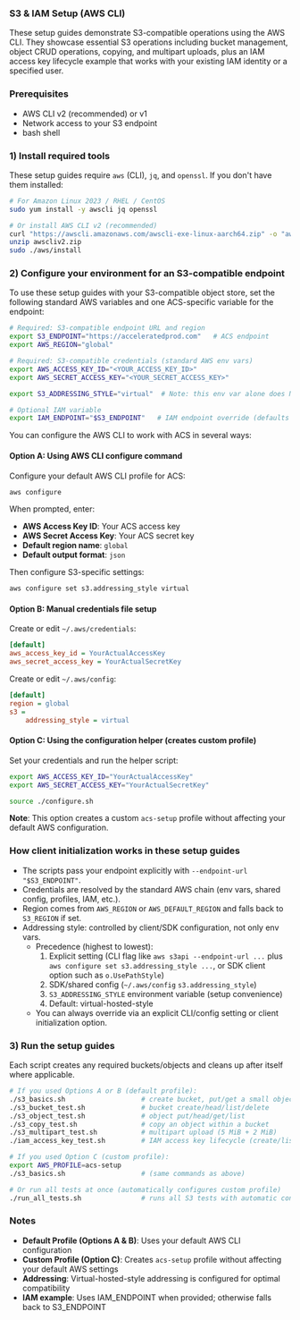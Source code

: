 ### S3 & IAM Setup (AWS CLI)

These setup guides demonstrate S3-compatible operations using the AWS CLI. They showcase essential S3 operations including bucket management, object CRUD operations, copying, and multipart uploads, plus an IAM access key lifecycle example that works with your existing IAM identity or a specified user.

### Prerequisites

- AWS CLI v2 (recommended) or v1
- Network access to your S3 endpoint
- bash shell

### 1) Install required tools

These setup guides require `aws` (CLI), `jq`, and `openssl`.
If you don't have them installed:

```bash
# For Amazon Linux 2023 / RHEL / CentOS
sudo yum install -y awscli jq openssl

# Or install AWS CLI v2 (recommended)
curl "https://awscli.amazonaws.com/awscli-exe-linux-aarch64.zip" -o "awscliv2.zip"
unzip awscliv2.zip
sudo ./aws/install
```

### 2) Configure your environment for an S3-compatible endpoint

To use these setup guides with your S3-compatible object store, set the following standard AWS variables and one ACS-specific variable for the endpoint:

```bash
# Required: S3-compatible endpoint URL and region
export S3_ENDPOINT="https://acceleratedprod.com"   # ACS endpoint 
export AWS_REGION="global"                         

# Required: S3-compatible credentials (standard AWS env vars)
export AWS_ACCESS_KEY_ID="<YOUR_ACCESS_KEY_ID>"
export AWS_SECRET_ACCESS_KEY="<YOUR_SECRET_ACCESS_KEY>"

export S3_ADDRESSING_STYLE="virtual"  # Note: this env var alone does NOT change AWS CLI behavior unless applied via configure.sh or written to ~/.aws/config (e.g., `aws configure set s3.addressing_style virtual`)

# Optional IAM variable
export IAM_ENDPOINT="$S3_ENDPOINT"   # IAM endpoint override (defaults to S3 endpoint)
```

You can configure the AWS CLI to work with ACS in several ways:

#### Option A: Using AWS CLI configure command

Configure your default AWS CLI profile for ACS:

```bash
aws configure
```

When prompted, enter:
- **AWS Access Key ID**: Your ACS access key
- **AWS Secret Access Key**: Your ACS secret key  
- **Default region name**: `global`
- **Default output format**: `json`

Then configure S3-specific settings:

```bash
aws configure set s3.addressing_style virtual
```

#### Option B: Manual credentials file setup

Create or edit `~/.aws/credentials`:

```ini
[default]
aws_access_key_id = YourActualAccessKey
aws_secret_access_key = YourActualSecretKey
```

Create or edit `~/.aws/config`:

```ini
[default]
region = global
s3 =
    addressing_style = virtual
```

#### Option C: Using the configuration helper (creates custom profile)

Set your credentials and run the helper script:

```bash
export AWS_ACCESS_KEY_ID="YourActualAccessKey"
export AWS_SECRET_ACCESS_KEY="YourActualSecretKey"

source ./configure.sh
```

**Note**: This option creates a custom `acs-setup` profile without affecting your default AWS configuration.

### How client initialization works in these setup guides

- The scripts pass your endpoint explicitly with `--endpoint-url "$S3_ENDPOINT"`.
- Credentials are resolved by the standard AWS chain (env vars, shared config, profiles, IAM, etc.).
- Region comes from `AWS_REGION` or `AWS_DEFAULT_REGION` and falls back to `S3_REGION` if set.
- Addressing style: controlled by client/SDK configuration, not only env vars.
  - Precedence (highest to lowest):
    1) Explicit setting (CLI flag like `aws s3api --endpoint-url ...` plus `aws configure set s3.addressing_style ...`, or SDK client option such as `o.UsePathStyle`)
    2) SDK/shared config (`~/.aws/config` `s3.addressing_style`)
    3) `S3_ADDRESSING_STYLE` environment variable (setup convenience)
    4) Default: virtual-hosted-style
  - You can always override via an explicit CLI/config setting or client initialization option.

### 3) Run the setup guides

Each script creates any required buckets/objects and cleans up after itself where applicable.

```bash
# If you used Options A or B (default profile):
./s3_basics.sh                   # create bucket, put/get a small object
./s3_bucket_test.sh              # bucket create/head/list/delete
./s3_object_test.sh              # object put/head/get/list
./s3_copy_test.sh                # copy an object within a bucket
./s3_multipart_test.sh           # multipart upload (5 MiB + 2 MiB)
./iam_access_key_test.sh         # IAM access key lifecycle (create/list/update/delete)

# If you used Option C (custom profile):
export AWS_PROFILE=acs-setup
./s3_basics.sh                   # (same commands as above)

# Or run all tests at once (automatically configures custom profile)
./run_all_tests.sh               # runs all S3 tests with automatic configuration
```

### Notes

- **Default Profile (Options A & B)**: Uses your default AWS CLI configuration
- **Custom Profile (Option C)**: Creates `acs-setup` profile without affecting your default AWS settings
- **Addressing**: Virtual-hosted-style addressing is configured for optimal compatibility
- **IAM example**: Uses IAM_ENDPOINT when provided; otherwise falls back to S3_ENDPOINT



